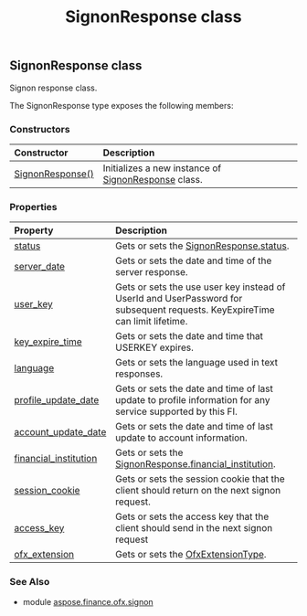 ﻿---
title: SignonResponse class
second_title: Aspose.Finance for Python via .NET API References
description: 
type: docs
weight: 170
url: /python-net/aspose.finance.ofx.signon/signonresponse/
is_root: false
---

## SignonResponse class

Signon response class.



The SignonResponse type exposes the following members:

### Constructors
| Constructor | Description |
| :- | :- |
| [SignonResponse()](/finance/python-net/aspose.finance.ofx.signon/signonresponse/__init__/#) | Initializes a new instance of [SignonResponse](/finance/python-net/aspose.finance.ofx.signon/signonresponse) class. |


### Properties
| Property | Description |
| :- | :- |
| [status](/finance/python-net/aspose.finance.ofx.signon/signonresponse/status) | Gets or sets the [SignonResponse.status](/finance/python-net/aspose.finance.ofx.signon/signonresponse#status). |
| [server_date](/finance/python-net/aspose.finance.ofx.signon/signonresponse/server_date) | Gets or sets the date and time of the server response. |
| [user_key](/finance/python-net/aspose.finance.ofx.signon/signonresponse/user_key) | Gets or sets the use user key instead of UserId and UserPassword for subsequent requests. KeyExpireTime can limit lifetime. |
| [key_expire_time](/finance/python-net/aspose.finance.ofx.signon/signonresponse/key_expire_time) | Gets or sets the date and time that USERKEY expires. |
| [language](/finance/python-net/aspose.finance.ofx.signon/signonresponse/language) | Gets or sets the language used in text responses. |
| [profile_update_date](/finance/python-net/aspose.finance.ofx.signon/signonresponse/profile_update_date) | Gets or sets the date and time of last update to profile information for any service supported by this FI. |
| [account_update_date](/finance/python-net/aspose.finance.ofx.signon/signonresponse/account_update_date) | Gets or sets the date and time of last update to account information. |
| [financial_institution](/finance/python-net/aspose.finance.ofx.signon/signonresponse/financial_institution) | Gets or sets the [SignonResponse.financial_institution](/finance/python-net/aspose.finance.ofx.signon/signonresponse#financial_institution). |
| [session_cookie](/finance/python-net/aspose.finance.ofx.signon/signonresponse/session_cookie) | Gets or sets the session cookie that the client should return on the next signon request. |
| [access_key](/finance/python-net/aspose.finance.ofx.signon/signonresponse/access_key) | Gets or sets the access key that the client should send in the next signon request |
| [ofx_extension](/finance/python-net/aspose.finance.ofx.signon/signonresponse/ofx_extension) | Gets or sets the [OfxExtensionType](/finance/python-net/aspose.finance.ofx/ofxextensiontype). |


### See Also

* module [aspose.finance.ofx.signon](../)
